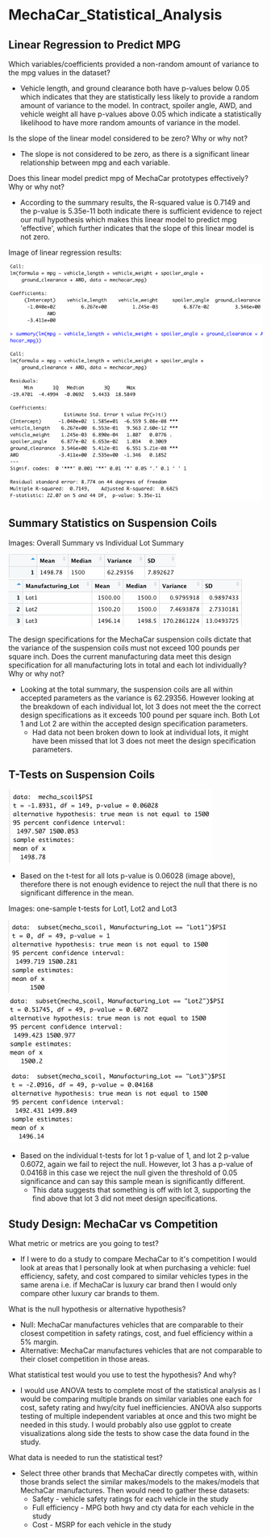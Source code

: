 # MechaCar_Statistical_Analysis

## Linear Regression to Predict MPG
Which variables/coefficients provided a non-random amount of variance to the mpg values in the dataset?
- Vehicle length, and ground clearance both have p-values below 0.05 which indicates that they are statistically less likely to provide a random amount of variance to the model. In contract, spoiler angle, AWD, and vehicle weight all have p-values above 0.05 which indicate a statistically likelihood to have more random amounts of variance in the model.

Is the slope of the linear model considered to be zero? Why or why not?
- The slope is not considered to be zero, as there is a significant linear relationship between mpg and each variable.

Does this linear model predict mpg of MechaCar prototypes effectively? Why or why not?
- According to the summary results, the R-squared value is 0.7149 and the p-value is 5.35e-11 both indicate there is sufficient evidence to reject our null hypothesis which makes this linear model to predict mpg 'effective', which further indicates that the slope of this linear model is not zero.

Image of linear regression results:

![image](https://github.com/trosie3/MechaCar_Statistical_Analysis/blob/main/Resources/Images/mpglinearregressionmodel.png)

## Summary Statistics on Suspension Coils
Images: Overall Summary vs Individual Lot Summary

![imgae](https://github.com/trosie3/MechaCar_Statistical_Analysis/blob/main/Resources/Images/PSItotal_summary.png)
![image](https://github.com/trosie3/MechaCar_Statistical_Analysis/blob/main/Resources/Images/PSIlot_summary.png)

The design specifications for the MechaCar suspension coils dictate that the variance of the suspension coils must not exceed 100 pounds per square inch. Does the current manufacturing data meet this design specification for all manufacturing lots in total and each lot individually? Why or why not?
- Looking at the total summary, the suspension coils are all within accepted parameters as the variance is 62.29356. However looking at the breakdown of each individual lot, lot 3 does not meet the the correct design specifications as it exceeds 100 pound per square inch. Both Lot 1 and Lot 2 are within the accepted design specification parameters. 
    - Had data not been broken down to look at individual lots, it might have been missed that lot 3 does not meet the design specification parameters. 

## T-Tests on Suspension Coils
![image](https://github.com/trosie3/MechaCar_Statistical_Analysis/blob/main/Resources/Images/alllots_ttest.png)

- Based on the t-test for all lots p-value is 0.06028 (image above), therefore there is not enough evidence to reject the null that there is no significant difference in the mean.

Images: one-sample t-tests for Lot1, Lot2 and Lot3

![image](https://github.com/trosie3/MechaCar_Statistical_Analysis/blob/main/Resources/Images/lot1_ttest.png)
![image](https://github.com/trosie3/MechaCar_Statistical_Analysis/blob/main/Resources/Images/lot2_ttest.png)
![image](https://github.com/trosie3/MechaCar_Statistical_Analysis/blob/main/Resources/Images/lot3_ttest.png)

- Based on the individual t-tests for lot 1 p-value of 1, and lot 2 p-value 0.6072, again we fail to reject the null. However, lot 3 has a p-value of 0.04168 in this case we reject the null given the threshold of 0.05 significance and can say this sample mean is significantly different.
  - This data suggests that something is off with lot 3, supporting the find above that lot 3 did not meet design specifications.

## Study Design: MechaCar vs Competition
What metric or metrics are you going to test?
- If I were to do a study to compare MechaCar to it's competition I would look at areas that I personally look at when purchasing a vehicle: fuel efficiency, safety, and cost compared to similar vehicles types in the same arena i.e. if MechaCar is luxury car brand then I would only compare other luxury car brands to them. 

What is the null hypothesis or alternative hypothesis?
- Null: MechaCar manufactures vehicles that are comparable to their closest competition in safety ratings, cost, and fuel efficiency within a 5% margin.
- Alternative: MechaCar manufactures vehicles that are not comparable to their closet competition in those areas.

What statistical test would you use to test the hypothesis? And why? 
- I would use ANOVA tests to complete most of the statistical analysis as I would be comparing multiple brands on similar variables one each for cost, safety rating and hwy/city fuel inefficiencies. ANOVA also supports testing of multiple independent variables at once and this two might be needed in this study. I would probably also use ggplot to create visualizations along side the tests to show case the data found in the study.

What data is needed to run the statistical test? 
- Select three other brands that MechaCar directly competes with, within those brands select the similar makes/models to the makes/models that MechaCar manufactures. Then would need to gather these datasets:
  - Safety - vehicle safety ratings for each vehicle in the study
  - Full efficiency - MPG both hwy and cty data for each vehicle in the study
  - Cost - MSRP for each vehicle in the study
